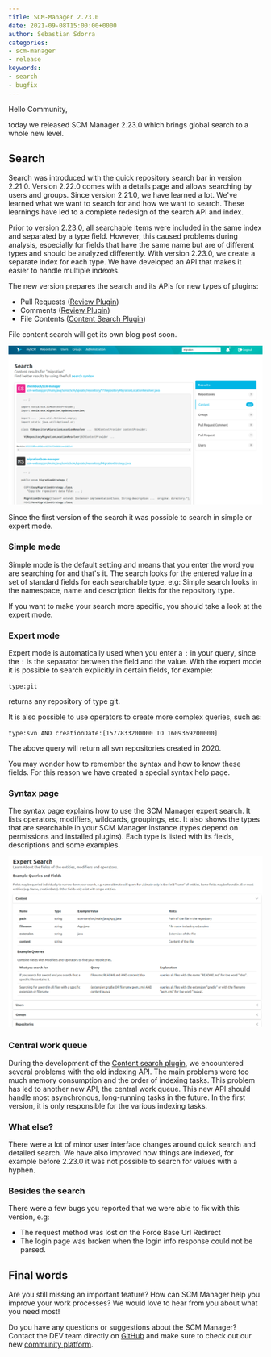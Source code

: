 ```yaml
---
title: SCM-Manager 2.23.0
date: 2021-09-08T15:00:00+0000
author: Sebastian Sdorra
categories:
- scm-manager
- release
keywords:
- search
- bugfix
---
```


Hello Community,

today we released SCM Manager 2.23.0 which brings global search to a whole new level.

## Search
Search was introduced with the quick repository search bar in version 2.21.0. Version 2.22.0 comes with a details page and allows searching by users and groups.
Since version 2.21.0, we have learned a lot. We've learned what we want to search for and how we want to search.
These learnings have led to a complete redesign of the search API and index.

Prior to version 2.23.0, all searchable items were included in the same index and separated by a type field.
However, this caused problems during analysis, especially for fields that have the same name but are of different types and should be analyzed differently.
With version 2.23.0, we create a separate index for each type. We have developed an API that makes it easier to handle multiple indexes.

The new version prepares the search and its APIs for new types of plugins:

- Pull Requests ([Review Plugin](https://scm-manager.org/plugins/scm-review-plugin/))
- Comments ([Review Plugin](https://scm-manager.org/plugins/scm-review-plugin/))
- File Contents ([Content Search Plugin](https://scm-manager.org/plugins/scm-content-search-plugin/))

File content search will get its own blog post soon.

![Global Search](assets/big-search.png)

Since the first version of the search it was possible to search in simple or expert mode.

### Simple mode
Simple mode is the default setting and means that you enter the word you are searching for and that's it.
The search looks for the entered value in a set of standard fields for each searchable type, e.g:
Simple search looks in the namespace, name and description fields for the repository type.

If you want to make your search more specific, you should take a look at the expert mode.

### Expert mode
Expert mode is automatically used when you enter a `:` in your query, since the `:` is the separator between the field and the value.
With the expert mode it is possible to search explicitly in certain fields, for example:

`type:git`

returns any repository of type git.

It is also possible to use operators to create more complex queries, such as:

`type:svn AND creationDate:[1577833200000 TO 1609369200000]`

The above query will return all svn repositories created in 2020.

You may wonder how to remember the syntax and how to know these fields.
For this reason we have created a special syntax help page.

### Syntax page
The syntax page explains how to use the SCM Manager expert search.
It lists operators, modifiers, wildcards, groupings, etc.
It also shows the types that are searchable in your SCM Manager instance (types depend on permissions and installed plugins).
Each type is listed with its fields, descriptions and some examples.

![syntax-page](assets/syntax-page.png)

### Central work queue
During the development of the [Content search plugin](https://scm-manager.org/plugins/scm-content-search-plugin/),
we encountered several problems with the old indexing API.
The main problems were too much memory consumption and the order of indexing tasks.
This problem has led to another new API, the central work queue.
This new API should handle most asynchronous, long-running tasks in the future.
In the first version, it is only responsible for the various indexing tasks.

### What else?
There were a lot of minor user interface changes around quick search and detailed search.
We have also improved how things are indexed, for example before 2.23.0 it was not possible to search for values with a hyphen.

### Besides the search
There were a few bugs you reported that we were able to fix with this version, e.g:
- The request method was lost on the Force Base Url Redirect 
- The login page was broken when the login info response could not be parsed.

## Final words
Are you still missing an important feature? How can SCM Manager help you improve your work processes? We would love to hear from you about what you need most!

Do you have any questions or suggestions about the SCM Manager? 
Contact the DEV team directly on [GitHub](https://github.com/scm-manager/scm-manager/) and make sure to check out our new [community platform](https://community.cloudogu.com/c/scm-manager/).
